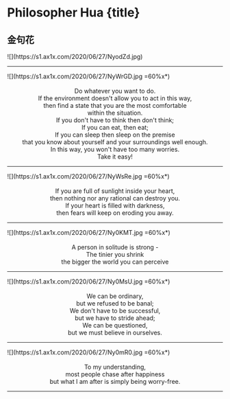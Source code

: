 # Philosopher Hua {title}
## 金句花  
<div class="background" markdown="1">
![](https://s1.ax1x.com/2020/06/27/NyodZd.jpg)
</div>

----------------

<div class="center shadow" markdown="1">
![](https://s1.ax1x.com/2020/06/27/NyWrGD.jpg =60%x*)
</div>

<center style="white-space: pre-line">
Do whatever you want to do. 
If the environment doesn't allow you to act in this way, 
then find a state that you are the most comfortable
within the situation. 
If you don't have to think then don't think; 
If you can eat, then eat; 
If you can sleep then sleep on the premise 
that you know about yourself and your surroundings well enough. 
In this way, you won't have too many worries. 
Take it easy!
</center>

----------------

<div class="center shadow" markdown="1">
![](https://s1.ax1x.com/2020/06/27/NyWsRe.jpg =60%x*)
</div>

<center style="white-space: pre-line">
If you are full of sunlight inside your heart, 
then nothing nor any rational can destroy you. 
If your heart is filled with darkness,
then fears will keep on eroding you away.
</center>

----------------

<div class="center shadow" markdown="1">
![](https://s1.ax1x.com/2020/06/27/Ny0KMT.jpg =60%x*)
</div>

<center style="white-space: pre-line">
A person in solitude is strong - 
The tinier you shrink 
the bigger the world you can perceive​
</center>

----------------

<div class="center shadow" markdown="1">
![](https://s1.ax1x.com/2020/06/27/Ny0MsU.jpg =60%x*)
</div>

<center style="white-space: pre-line">
We can be ordinary, 
but we refused to be banal; 
We don't have to be successful, 
but we have to stride ahead; 
We can be questioned, 
but we must believe in ourselves.​
</center>

----------------

<div class="center shadow" markdown="1">
![](https://s1.ax1x.com/2020/06/27/Ny0mR0.jpg =60%x*)
</div>

<center style="white-space: pre-line">
To my understanding, 
most people chase after happiness 
but what I am after is simply being worry-free.
</center>

----------------
